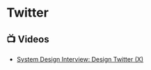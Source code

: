 # Twitter

## 📺 Videos
- [System Design Interview: Design Twitter (X)](https://www.youtube.com/watch?v=Fy_Vo45P9xM)